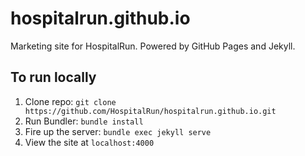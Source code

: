 hospitalrun.github.io
=====================

Marketing site for HospitalRun. Powered by GitHub Pages and Jekyll.

## To run locally

1. Clone repo: `git clone https://github.com/HospitalRun/hospitalrun.github.io.git`
2. Run Bundler: `bundle install`
3. Fire up the server: `bundle exec jekyll serve`
4. View the site at `localhost:4000`

